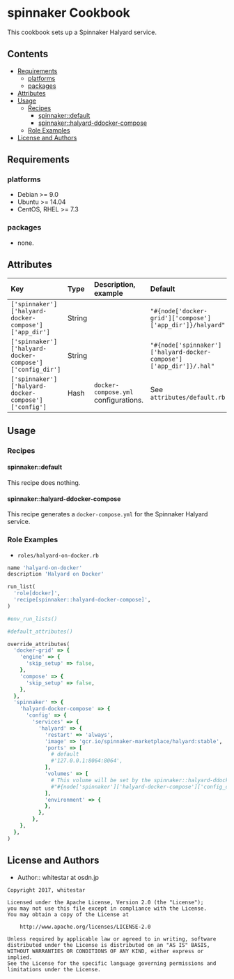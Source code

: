 spinnaker Cookbook
==================

This cookbook sets up a Spinnaker Halyard service.

## Contents

- [Requirements](#requirements)
    - [platforms](#platforms)
    - [packages](#packages)
- [Attributes](#attributes)
- [Usage](#usage)
    - [Recipes](#recipes)
        - [spinnaker::default](#spinnakerdefault)
        - [spinnaker::halyard-ddocker-compose](#spinnakerhalyard-ddocker-compose)
    - [Role Examples](#role-examples)
- [License and Authors](#license-and-authors)

## Requirements

### platforms

- Debian >= 9.0
- Ubuntu >= 14.04
- CentOS, RHEL >= 7.3

### packages
- none.

## Attributes

|Key|Type|Description, example|Default|
|:--|:--|:--|:--|
|`['spinnaker']['halyard-docker-compose']['app_dir']`|String||`"#{node['docker-grid']['compose']['app_dir']}/halyard"`|
|`['spinnaker']['halyard-docker-compose']['config_dir']`|String||`"#{node['spinnaker']['halyard-docker-compose']['app_dir']}/.hal"`|
|`['spinnaker']['halyard-docker-compose']['config']`|Hash|`docker-compose.yml` configurations.|See `attributes/default.rb`|

## Usage

### Recipes

#### spinnaker::default

This recipe does nothing.

#### spinnaker::halyard-ddocker-compose

This recipe generates a `docker-compose.yml` for the Spinnaker Halyard service.

### Role Examples

- `roles/halyard-on-docker.rb`

```ruby
name 'halyard-on-docker'
description 'Halyard on Docker'

run_list(
  'role[docker]',
  'recipe[spinnaker::halyard-docker-compose]',
)

#env_run_lists()

#default_attributes()

override_attributes(
  'docker-grid' => {
    'engine' => {
      'skip_setup' => false,
    },
    'compose' => {
      'skip_setup' => false,
    },
  },
  'spinnaker' => {
    'halyard-docker-compose' => {
      'config' => {
        'services' => {
          'halyard' => {
            'restart' => 'always',
            'image' => 'gcr.io/spinnaker-marketplace/halyard:stable',
            'ports' => [
              # default
              #'127.0.0.1:8064:8064',
            ],
            'volumes' => [
              # This volume will be set by the spinnaker::halyard-ddocker-compose recipe automatically.
              #"#{node['spinnaker']['halyard-docker-compose']['config_dir']}:/root/.hal:rw",
            ],
            'environment' => {
            },
          },
        },
    },
  },
)
```

## License and Authors

- Author:: whitestar at osdn.jp

```text
Copyright 2017, whitestar

Licensed under the Apache License, Version 2.0 (the "License");
you may not use this file except in compliance with the License.
You may obtain a copy of the License at

    http://www.apache.org/licenses/LICENSE-2.0

Unless required by applicable law or agreed to in writing, software
distributed under the License is distributed on an "AS IS" BASIS,
WITHOUT WARRANTIES OR CONDITIONS OF ANY KIND, either express or implied.
See the License for the specific language governing permissions and
limitations under the License.
```
